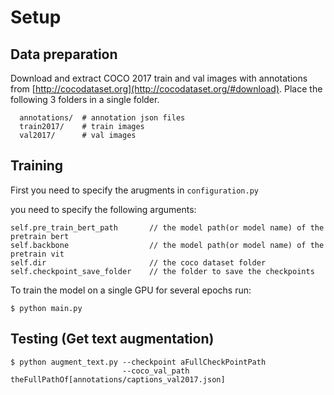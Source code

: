 # Setup

## Data preparation

Download and extract COCO 2017 train and val images with annotations from
[http://cocodataset.org](http://cocodataset.org/#download).
Place the following 3 folders in a single folder.
```
  annotations/  # annotation json files
  train2017/    # train images
  val2017/      # val images
```

## Training
First you need to specify the arugments in `configuration.py` 

you need to specify the following arguments:
```
self.pre_train_bert_path       // the model path(or model name) of the pretrain bert 
self.backbone                  // the model path(or model name) of the pretrain vit
self.dir                       // the coco dataset folder
self.checkpoint_save_folder    // the folder to save the checkpoints
```


To train the model on a single GPU for several epochs run:
```
$ python main.py
```


## Testing (Get text augmentation)
```
$ python augment_text.py --checkpoint aFullCheckPointPath  
                         --coco_val_path theFullPathOf[annotations/captions_val2017.json]
```
